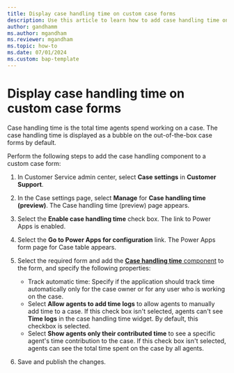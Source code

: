 ```yaml
---
title: Display case handling time on custom case forms
description: Use this article to learn how to add case handling time on custom case forms.
author: gandhamm 
ms.author: mgandham
ms.reviewer: mgandham
ms.topic: how-to 
ms.date: 07/01/2024 
ms.custom: bap-template 
---
```


# Display case handling time on custom case forms

Case handling time is the total time agents spend working on a case. The case handling time is displayed as a bubble on the out-of-the-box case forms by default. 

Perform the following steps to add the case handling component to a custom case form:

1. In Customer Service admin center, select **Case settings** in **Customer Support**.
1. In the Case settings page, select **Manage**  for **Case handling time (preview)**. The Case handling time (preview) page appears.
1. Select the **Enable case handling time** check box. The link to Power Apps is enabled.
1. Select the **Go to Power Apps for configuration** link. The Power Apps form page for Case table appears.
1. Select the required form and add the [**Case handling time** component](/power-apps/maker/model-driven-apps/add-move-configure-or-delete-components-on-form#add-components-to-a-form) to the form, and specify the following properties:

    - Track automatic time: Specify if the application should track time automatically only for the case owner or for any user who is working on the case.
    - Select **Allow agents to add time logs** to allow agents to manually add time to a case. If this check box isn't selected, agents can't see **Time logs** in the case handling time widget. By default, this checkbox is selected.
    - Select **Show agents only their contributed time** to see a specific agent's time contribution to the case. If this check box isn't selected, agents can see the total time spent on the case by all agents.
1. Save and publish the changes.